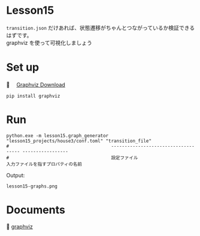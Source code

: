 # Lesson15

`transition.json` だけあれば、状態遷移がちゃんとつながっているか検証できるはずです。  
graphviz を使って可視化しましょう  

# Set up

📖 　[Graphviz Download](https://graphviz.org/download/)

```shell
pip install graphviz
```

# Run

```shell
python.exe -m lesson15.graph_generator "lesson15_projects/house3/conf.toml" "transition_file"
#                                      ------------------------------------ -----------------
#                                      設定ファイル                           入力ファイルを指すプロパティの名前
```

Output:  

`lesson15-graphs.png`  

# Documents

📖 [graphviz](https://graphviz.readthedocs.io/en/stable/index.html)  
